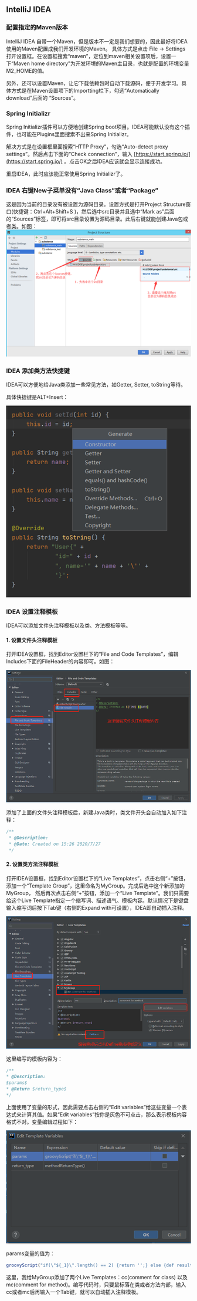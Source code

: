 ## IntelliJ IDEA
### 配置指定的Maven版本
IntelliJ IDEA 自带一个Maven，但是版本不一定是我们想要的，因此最好将IDEA使用的Maven配置成我们开发环境的Maven。
具体方式是点击 File -> Settings 打开设置框。在设置框搜索“maven”，定位到maven相关设置项后，设置一下“Maven home directory”为开发环境的Maven主目录，也就是配置的环境变量M2_HOME的值。

另外，还可以设置Maven，让它下载依赖包时自动下载源码，便于开发学习。具体方式是在Maven设置项下的Importting栏下，勾选“Automatically download”后面的 “Sources”。

### Spring Initializr
Spring Initializr插件可以方便地创建Spring boot项目。IDEA可能默认没有这个插件，也可能在Plugins里面搜索不出来Spring Initializr。

解决方式是在设置框里面搜索“HTTP Proxy”，勾选“Auto-detect proxy settings”。然后点击下面的“Check connection”，输入 [https://start.spring.io/](https://start.spring.io/) 。点击OK之后IDEA应该就会显示连接成功。

重启IDEA，此时应该能正常使用Spring Initializr了。

### IDEA 右键New子菜单没有“Java Class”或者“Package”
这是因为当前的目录没有被设置为源码目录。设置方式是打开Project Structure窗口(快捷键：Ctrl+Alt+Shift+S )，然后选中src目录并且选中“Mark as”后面的“Sources”标签，即可将src目录设置为源码目录。此后右键就能创建Java包或者类。如图：
![new package](https://github.com/ttyrion/Java/blob/master/doc/img/idea/project_structure.jpg)

### IDEA 添加类方法快捷键
IDEA可以方便地给Java类添加一些常见方法，如Getter, Setter, toString等待。

具体快捷键是ALT+Insert：

![insert_method](https://github.com/ttyrion/Java/blob/master/doc/img/idea/insert_method.png)

### IDEA 设置注释模板
IDEA可以添加文件头注释模板以及类、方法模板等等。

#### 1. 设置文件头注释模板
打开IDEA设置框，找到Editor设置栏下的“File and Code Templates”，编辑Includes下面的FileHeader的内容即可。如图：

![fileheader](https://github.com/ttyrion/Java/blob/master/doc/img/idea/comment_fileheader.png)

添加了上面的文件头注释模板后，新建Java类时，类文件开头会自动加入如下注释：
```javascript
/**
 * @Description:
 * @Date: Created on 15:26 2020/7/27
 */

```

#### 2. 设置类方法注释模板
打开IDEA设置框，找到Editor设置栏下的“Live Templates”，点击右侧“+”按钮，添加一个“Template Group”，这里命名为MyGroup。完成后选中这个新添加的MyGroup，
然后再次点击右侧“+”按钮，添加一个“Live Template”。我们只需要给这个Live Template指定一个缩写词、描述语气、模板内容。默认情况下是键盘输入缩写词后按下Tab键（右侧的Expand with可设置），IDEA即自动插入注释。

![methodcomment](https://github.com/ttyrion/Java/blob/master/doc/img/idea/comment_method.png)

这里编写的模板内容为：
```javascript
/**
* @Description: 
$params$
* @Return $return_type$
*/
```
上面使用了变量的形式，因此需要点击右侧的“Edit variables”给这些变量一个表达式来计算其值。如果“Edit variables”按你是灰色不可点击，那么表示模板内容格式不对。变量编辑过程如下：

![methodcomment_edit_variables](https://github.com/ttyrion/Java/blob/master/doc/img/idea/comment_method_edit_variables.png)

params变量的值为：
```javascript
groovyScript("if(\"${_1}\".length() == 2) {return '';} else {def result=''; def params=\"${_1}\".replaceAll('[\\\\[|\\\\]|\\\\s]', '').split(',').toList();for(i = 0; i < params.size(); i++) {if(i<(params.size()-1)){result+='* @param ' + params[i] + ' : ' + '\\n'}else{result+='* @param ' + params[i] + ' : '}}; return result;}", methodParameters());
```

这里，我给MyGroup添加了两个Live Templates：cc(comment for class) 以及 mc(comment for method)。编写代码时，只要鼠标落在类或者方法内部，输入cc或者mc后再输入一个Tab键，就可以自动插入注释模板。
